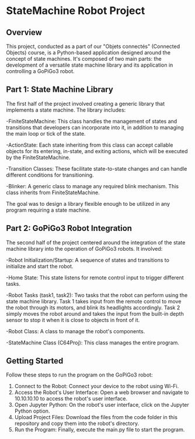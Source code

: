 # StateMachine Robot Project

## Overview

This project, conducted as a part of our "Objets connectés" (Connected Objects) course, is a Python-based application designed around the concept of state machines. It's composed of two main parts: the development of a versatile state machine library and its application in controlling a GoPiGo3 robot.

## Part 1: State Machine Library

The first half of the project involved creating a generic library that implements a state machine. The library includes:

  -FiniteStateMachine: This class handles the management of states and transitions that developers can incorporate into it, in addition to managing the main loop or tick of the state.
  
  -ActionState: Each state inheriting from this class can accept callable objects for its entering, in-state, and exiting actions, which will be executed by the FiniteStateMachine.
  
  -Transition Classes: These facilitate state-to-state changes and can handle different conditions for transitioning.
  
  -Blinker: A generic class to manage any required blink mechanism. This class inherits from FiniteStateMachine.
  
The goal was to design a library flexible enough to be utilized in any program requiring a state machine.

## Part 2: GoPiGo3 Robot Integration

The second half of the project centered around the integration of the state machine library into the operation of GoPiGo3 robots. It involved:

  -Robot Initialization/Startup: A sequence of states and transitions to initialize and start the robot.

  -Home State: This state listens for remote control input to trigger different tasks.

  -Robot Tasks (task1, task2): Two tasks that the robot can perform using the state machine library. Task 1 takes input from the remote control to move the robot through its motors, and blink its headlights           accordingly. Task 2 simply moves the robot around and takes the input from the built-in depth sensor to stop it when it is close to objects in front of it. 

  -Robot Class: A class to manage the robot's components.

  -StateMachine Class (C64Proj): This class manages the entire program.

## Getting Started

Follow these steps to run the program on the GoPiGo3 robot:

1. Connect to the Robot: Connect your device to the robot using Wi-Fi.
2. Access the Robot's User Interface: Open a web browser and navigate to 10.10.10.10 to access the robot's user interface.
3. Open Jupyter Python: On the robot's user interface, click on the Jupyter Python option.
4. Upload Project Files: Download the files from the code folder in this repository and copy them into the robot's directory.
5. Run the Program: Finally, execute the main.py file to start the program.
